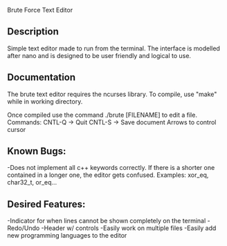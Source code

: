 Brute Force Text Editor

Description
-----------

Simple text editor made to run from the terminal. The 
interface is modelled after nano and is designed to be 
user friendly and logical to use. 


Documentation
-------------

The brute text editor requires the ncurses library.
To compile, use "make" while in working directory.

Once compiled use the command ./brute [FILENAME] to edit a file.
Commands:
	CNTL-Q -> Quit
	CNTL-S -> Save document
	Arrows to control cursor


Known Bugs:
-----------
-Does not implement all c++ keywords correctly. If there is a shorter one contained in a longer one,
	the editor gets confused. Examples: xor_eq, char32_t, or_eq...


Desired Features:
-----------------
-Indicator for when lines cannot be shown completely on the terminal 
-Redo/Undo
-Header w/ controls
-Easily work on multiple files
-Easily add new programming languages to the editor
